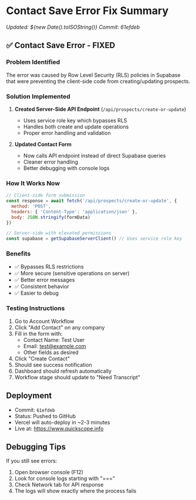 # Contact Save Error Fix Summary
*Updated: ${new Date().toISOString()}*
*Commit: 61efdeb*

## ✅ Contact Save Error - FIXED

### Problem Identified
The error was caused by Row Level Security (RLS) policies in Supabase that were preventing the client-side code from creating/updating prospects.

### Solution Implemented
1. **Created Server-Side API Endpoint** (`/api/prospects/create-or-update`)
   - Uses service role key which bypasses RLS
   - Handles both create and update operations
   - Proper error handling and validation

2. **Updated Contact Form**
   - Now calls API endpoint instead of direct Supabase queries
   - Cleaner error handling
   - Better debugging with console logs

### How It Works Now
```javascript
// Client-side form submission
const response = await fetch('/api/prospects/create-or-update', {
  method: 'POST',
  headers: { 'Content-Type': 'application/json' },
  body: JSON.stringify(formData)
})

// Server-side with elevated permissions
const supabase = getSupabaseServerClient() // Uses service role key
```

### Benefits
- ✅ Bypasses RLS restrictions
- ✅ More secure (sensitive operations on server)
- ✅ Better error messages
- ✅ Consistent behavior
- ✅ Easier to debug

### Testing Instructions
1. Go to Account Workflow
2. Click "Add Contact" on any company
3. Fill in the form with:
   - Contact Name: Test User
   - Email: test@example.com
   - Other fields as desired
4. Click "Create Contact"
5. Should see success notification
6. Dashboard should refresh automatically
7. Workflow stage should update to "Need Transcript"

## Deployment
- Commit: `61efdeb`
- Status: Pushed to GitHub
- Vercel will auto-deploy in ~2-3 minutes
- Live at: https://www.quickscope.info

## Debugging Tips
If you still see errors:
1. Open browser console (F12)
2. Look for console logs starting with "==="
3. Check Network tab for API response
4. The logs will show exactly where the process fails